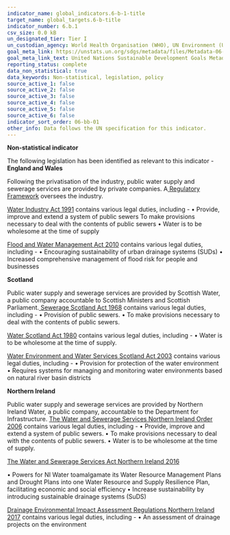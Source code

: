 ```yaml
---
indicator_name: global_indicators.6-b-1-title
target_name: global_targets.6-b-title
indicator_number: 6.b.1
csv_size: 0.0 kB
un_designated_tier: Tier I
un_custodian_agency: World Health Organisation (WHO), UN Environment (UNEP), Organisation for Economic Co-operation and Development (OECD)
goal_meta_link: https://unstats.un.org/sdgs/metadata/files/Metadata-06-0B-01.pdf
goal_meta_link_text: United Nations Sustainable Development Goals Metadata (PDF 395 KB)
reporting_status: complete
data_non_statistical: true
data_keywords: Non-statistical, legislation, policy
source_active_1: false
source_active_2: false
source_active_3: false
source_active_4: false
source_active_5: false
source_active_6: false
indicator_sort_order: 06-bb-01
other_info: Data follows the UN specification for this indicator. 
---
```

**Non-statistical indicator**
<p> The following legislation has been identified as relevant to this indicator - <b>England and Wales </b><p> Following the privatisation of the industry, public water supply and sewerage services are provided by private companies. A<a href="https://www.ofwat.gov.uk/regulated-companies/ofwat-industry-overview/">  Regulatory Framework</a> oversees the industry. <p>
</p><a href="http://www.legislation.gov.uk/ukpga/1991/56/introduction">Water Industry Act 1991</a> contains various legal duties, including -                                                     • Provide, improve and extend a system of public sewers
To make provisions necessary to deal with the contents of public sewers
• Water is to be wholesome at the time of supply 
  <p><a href="https://www.legislation.gov.uk/ukpga/2010/29/contents">Flood and Water Management Act 2010</a> contains various legal duties, including - 
• Encouraging sustainability of urban drainage systems (SUDs)
• Increased comprehensive management of flood risk for people and businesses
   <p><b>Scotland</b><p>Public water supply and sewerage services are provided by Scottish Water, a public company accountable to Scottish Ministers and Scottish Parliament.<a href="http://www.legislation.gov.uk/ukpga/1968/47/introduction">  
   Sewerage Scotland Act 1968</a> contains various legal duties, including -
• Provision of public sewers.
• To make provisions necessary to deal with the contents of public sewers.  
   <p><a href="(http://www.legislation.gov.uk/ukpga/1980/45/introduction">Water Scotland Act 1980</a> contains various legal duties, including -                                                • Water is to be wholesome at the time of supply.<p><a href="https://www.legislation.gov.uk/asp/2003/3/content"> Water Environment and Water Services Scotland Act 2003</a> contains various legal duties, including -
• Provision for protection of the water environment
• Requires systems for managing and monitoring water environments based on natural river basin districts 

   <p><b>Northern Ireland</b></p>
   Public water supply and sewerage services are provided by Northern Ireland Water, a public company, accountable to the Department for Infrastructure. <a href="ttp://www.legislation.gov.uk/nisi/2006/3336/introduction">The Water and Sewerage Services Northern Ireland Order 2006</a> contains various legal duties, including -
• Provide, improve and extend a system of public sewers. 
• To make provisions necessary to deal with the contents of public sewers. 
• Water is to be wholesome at the time of supply.<p>
   <a href="https://www.legislation.gov.uk/nia/2016/7/contents">The Water and Sewerage Services Act Northern Ireland 2016</a><p>                                                                • Powers for NI Water toamalgamate its Water Resource Management Plans and Drought Plans into one Water Resource and Supply Resilience Plan, facilitating economic and social efficiency 
• Increase sustainability by introducing sustainable drainage systems (SuDS)<p><a href="https://www.legislation.gov.uk/nisr/2017/88/contents/made">Drainage Environmental Impact Assessment Regulations Northern Ireland 2017</a> contains various legal duties, including -
• An assessment of drainage projects on the environment

